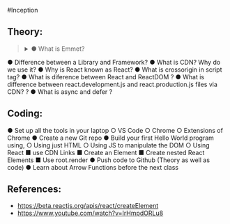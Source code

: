 #Inception

## Theory:

<blockquote>
  <details>
    <summary>
        ● What is Emmet?
    </summary>
    <br>
    <p>
    Emmet is a free add-on for your text editor that allows you to type shortcuts that are then expanded into full pieces of code.
    </p>
  </details>
 </blockquote>

● Difference between a Library and Framework?
● What is CDN? Why do we use it?
● Why is React known as React?
● What is crossorigin in script tag?
● What is diference between React and ReactDOM ?
● What is difference between react.development.js and react.production.js files via CDN? ?
● What is async and defer ?

## Coding:

● Set up all the tools in your laptop
○ VS Code
○ Chrome
○ Extensions of Chrome
● Create a new Git repo
● Build your first Hello World program using,
○ Using just HTML
○ Using JS to manipulate the DOM
○ Using React
■ use CDN Links
■ Create an Element
■ Create nested React Elements
■ Use root.render
● Push code to Github (Theory as well as code)
● Learn about Arrow Functions before the next class

## References:

- https://beta.reactjs.org/apis/react/createElement
- https://www.youtube.com/watch?v=IrHmpdORLu8
